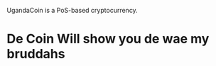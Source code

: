 
UgandaCoin is a PoS-based cryptocurrency.

De Coin Will show you de wae my bruddahs
===========================
